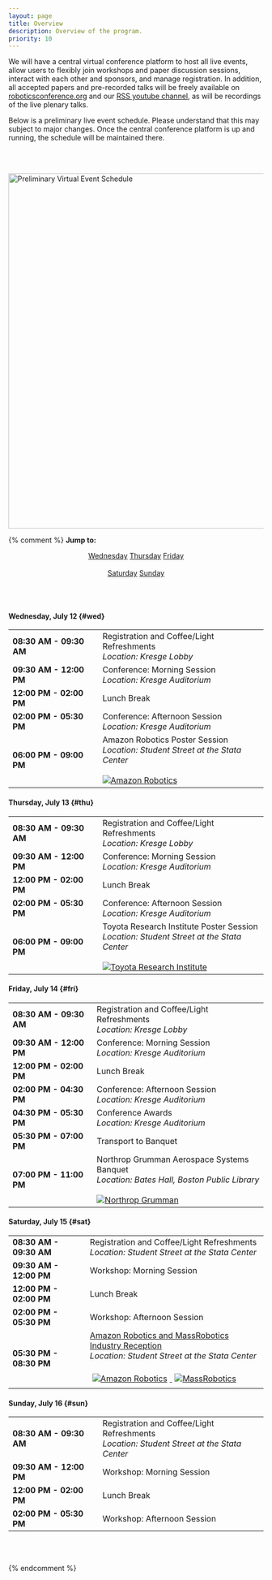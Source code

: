 ```yaml
---
layout: page
title: Overview
description: Overview of the program.
priority: 10
---
```


We will have a central virtual conference platform to host all live
events, allow users to flexibly join workshops and paper discussion
sessions, interact with each other and sponsors, and manage
registration. In addition, all accepted papers and pre-recorded talks
will be freely available on [roboticsconference.org](https://roboticsconference.org) and our [RSS youtube
channel](https://www.youtube.com/channel/UCeEbAUGjtBlzmqWO5u6VeGg), as
will be recordings of the live plenary talks.

Below is a preliminary live event schedule. Please understand that this may subject to major changes. Once the central conference platform is up and running, the schedule will be maintained there.

<br></br>

<img src="{{ site.baseurl }}/images/schedule-crop.jpg"
       alt="Preliminary Virtual Event Schedule" width = "700" /> 


{% comment %}
<b>Jump to:</b>

<center>
  <a class="btn btn-primary" href="#wed" role="button">Wednesday</a>
  <a class="btn btn-primary" href="#thu" role="button">Thursday</a>
  <a class="btn btn-primary" href="#fri" role="button">Friday</a>
  <span class="visible-xs-inline"><br><br></span>
  <a class="btn btn-primary" href="#sat" role="button">Saturday</a>
  <a class="btn btn-primary" href="#sun" role="button">Sunday</a>
</center>

<br/><br/>

#### Wednesday, July 12  {#wed}

<table class="table table-striped table-overview">
  <tr>
    <td><b>08:30 AM - 09:30 AM</b></td>
    <td>
      Registration and Coffee/Light Refreshments
      <br/>
      <i>Location: Kresge Lobby</i>
    </td>
  </tr>
  <tr>
    <td><b>09:30 AM - 12:00 PM</b></td>
    <td>
      Conference: Morning Session
      <br/>
      <i>Location: Kresge Auditorium</i>
    </td>
  </tr>
  <tr>
    <td><b>12:00 PM - 02:00 PM</b></td>
    <td>
      Lunch Break
    </td>
  </tr>
  <tr>
    <td><b>02:00 PM - 05:30 PM</b></td>
    <td>
      Conference: Afternoon Session
      <br/>
      <i>Location: Kresge Auditorium</i>
    </td>
  </tr>
  <tr>
    <td><b>06:00 PM - 09:00 PM</b></td>
    <td>
      Amazon Robotics Poster Session
      <br/>
      <i>Location: Student Street at the Stata Center</i>
      <br/><br/>
      <a href="https://www.amazonrobotics.com/">
        <img src="{{ site.baseurl }}/images/sponsors/amazonrobotics.png"
             alt="Amazon Robotics" style="max-width: 100%; max-height: 4em;"/>
      </a>
    </td>
  </tr>
</table>

#### Thursday, July 13  {#thu}

<table class="table table-striped table-overview">
  <tr>
    <td><b>08:30 AM - 09:30 AM</b></td>
    <td>
      Registration and Coffee/Light Refreshments
      <br/>
      <i>Location: Kresge Lobby</i>
    </td>
  </tr>
  <tr>
    <td><b>09:30 AM - 12:00 PM</b></td>
    <td>
      Conference: Morning Session
      <br/>
      <i>Location: Kresge Auditorium</i>
    </td>
  </tr>
  <tr>
    <td><b>12:00 PM - 02:00 PM</b></td>
    <td>
      Lunch Break
    </td>
  </tr>
  <tr>
    <td><b>02:00 PM - 05:30 PM</b></td>
    <td>
      Conference: Afternoon Session
      <br/>
      <i>Location: Kresge Auditorium</i>
    </td>
  </tr>
  <tr>
    <td><b>06:00 PM - 09:00 PM</b></td>
    <td>
      Toyota Research Institute Poster Session
      <br/>
      <i>Location: Student Street at the Stata Center</i>
      <br/><br/>
      <a href="http://www.tri.global/">
        <img src="{{ site.baseurl }}/images/sponsors/tri.png"
             alt="Toyota Research Institute" style="max-width: 100%; max-height: 4em;"/>
      </a>
    </td>
  </tr>
</table>

#### Friday, July 14  {#fri}

<table class="table table-striped table-overview">
  <tr>
    <td><b>08:30 AM - 09:30 AM</b></td>
    <td>
      Registration and Coffee/Light Refreshments
      <br/>
      <i>Location: Kresge Lobby</i>
    </td>
  </tr>
  <tr>
    <td><b>09:30 AM - 12:00 PM</b></td>
    <td>
      Conference: Morning Session
      <br/>
      <i>Location: Kresge Auditorium</i>
    </td>
  </tr>
  <tr>
    <td><b>12:00 PM - 02:00 PM</b></td>
    <td>
      Lunch Break
    </td>
  </tr>
  <tr>
    <td><b>02:00 PM - 04:30 PM</b></td>
    <td>
      Conference: Afternoon Session
      <br/>
      <i>Location: Kresge Auditorium</i>
    </td>
  </tr>
  <tr>
    <td><b>04:30 PM - 05:30 PM</b></td>
    <td>
      Conference Awards
      <br/>
      <i>Location: Kresge Auditorium</i>
    </td>
  </tr>
  <tr>
    <td><b>05:30 PM - 07:00 PM</b></td>
    <td>
      Transport to Banquet
    </td>
  </tr>
  <tr>
    <td><b>07:00 PM - 11:00 PM</b></td>
    <td>
      Northrop Grumman Aerospace Systems Banquet
      <br/>
      <i>Location: Bates Hall, Boston Public Library</i>
      <br/><br/>
      <a href="http://www.northropgrumman.com/">
        <img src="{{ site.baseurl }}/images/sponsors/northropgrumman.png"
             alt="Northrop Grumman" style="max-width: 100%; max-height: 4em;"/>
      </a>
    </td>
  </tr>
</table>

#### Saturday, July 15  {#sat}

<table class="table table-striped table-overview">
  <tr>
    <td><b>08:30 AM - 09:30 AM</b></td>
    <td>
      Registration and Coffee/Light Refreshments
      <br/>
      <i>Location: Student Street at the Stata Center</i>
    </td>
  </tr>
  <tr>
    <td><b>09:30 AM - 12:00 PM</b></td>
    <td>
      Workshop: Morning Session
    </td>
  </tr>
  <tr>
    <td><b>12:00 PM - 02:00 PM</b></td>
    <td>
      Lunch Break
    </td>
  </tr>
  <tr>
    <td><b>02:00 PM - 05:30 PM</b></td>
    <td>
      Workshop: Afternoon Session
    </td>
  </tr>
  <tr>
    <td><b>05:30 PM - 08:30 PM</b></td>
    <td>
      <a href="{{ site.baseurl }}/program/industry/">
        Amazon Robotics and MassRobotics Industry Reception
      </a>
      <br/>
      <i>Location: Student Street at the Stata Center</i>
      <br/><br/>
      <a href="https://www.amazonrobotics.com/">
        <img src="{{ site.baseurl }}/images/sponsors/amazonrobotics.png"
             alt="Amazon Robotics" style="max-width: 45%; max-height: 4em; margin: 5px;"/>
      </a>
      <a href="https://www.massrobotics.org/">
        <img src="{{ site.baseurl }}/images/sponsors/massrobotics.png"
             alt="MassRobotics" style="max-width: 45%; max-height: 4em; margin: 5px;"/>
      </a>
    </td>
  </tr>
</table>

#### Sunday, July 16  {#sun}

<table class="table table-striped table-overview">
  <tr>
    <td><b>08:30 AM - 09:30 AM</b></td>
    <td>
      Registration and Coffee/Light Refreshments
      <br/>
      <i>Location: Student Street at the Stata Center</i>
    </td>
  </tr>
  <tr>
    <td><b>09:30 AM - 12:00 PM</b></td>
    <td>
      Workshop: Morning Session
    </td>
  </tr>
  <tr>
    <td><b>12:00 PM - 02:00 PM</b></td>
    <td>
      Lunch Break
    </td>
  </tr>
  <tr>
    <td><b>02:00 PM - 05:30 PM</b></td>
    <td>
      Workshop: Afternoon Session
    </td>
  </tr>
</table>

<br/><br/>

{% endcomment %}
